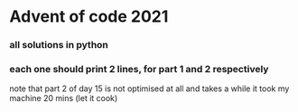 # Advent of code 2021

### all solutions in python

### each one should print 2 lines, for part 1 and 2 respectively

note that part 2 of day 15 is not optimised at all and takes a while
it took my machine 20 mins (let it cook)
